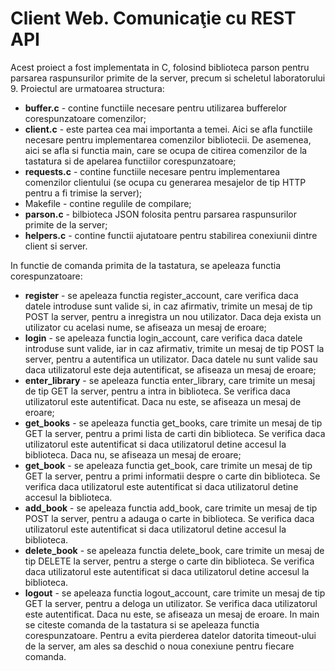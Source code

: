 # Client Web. Comunicaţie cu REST API

Acest proiect a fost implementata in C, folosind biblioteca parson pentru parsarea raspunsurilor primite de la server, precum si scheletul laboratorului 9.
Proiectul are urmatoarea structura:
- **buffer.c** - contine functiile necesare pentru utilizarea bufferelor corespunzatoare
comenzilor;
- **client.c** - este partea cea mai importanta a temei. Aici se afla functiile necesare
pentru implementarea comenzilor bibliotecii. De asemenea, aici se afla si functia
main, care se ocupa de citirea comenzilor de la tastatura si de apelarea functiilor
corespunzatoare;
- **requests.c** - contine functiile necesare pentru implementarea comenzilor clientului
(se ocupa cu generarea mesajelor de tip HTTP pentru a fi trimise la server); 
- Makefile - contine regulile de compilare;
- **parson.c** - bilbioteca JSON folosita pentru parsarea raspunsurilor primite de la
server;
- **helpers.c** - contine functii ajutatoare pentru stabilirea conexiunii dintre client
si server.

In functie de comanda primita de la tastatura, se apeleaza functia corespunzatoare:
- **register** - se apeleaza functia register_account, care verifica daca datele introduse
sunt valide si, in caz afirmativ, trimite un mesaj de tip POST la server, pentru a
inregistra un nou utilizator. Daca deja exista un utilizator cu acelasi nume, se afiseaza
un mesaj de eroare;
- **login** - se apeleaza functia login_account, care verifica daca datele introduse sunt valide,
iar in caz afirmativ, trimite un mesaj de tip POST la server, pentru a autentifica un
utilizator. Daca datele nu sunt valide sau daca utilizatorul este deja autentificat, se
afiseaza un mesaj de eroare;
- **enter_library** - se apeleaza functia enter_library, care trimite un mesaj de tip GET la
server, pentru a intra in biblioteca. Se verifica daca utilizatorul este autentificat. Daca
nu este, se afiseaza un mesaj de eroare;
- **get_books** - se apeleaza functia get_books, care trimite un mesaj de tip GET la server,
pentru a primi lista de carti din biblioteca. Se verifica daca utilizatorul este autentificat
si daca utilizatorul detine accesul la biblioteca. Daca nu, se afiseaza un mesaj de
eroare;
- **get_book** - se apeleaza functia get_book, care trimite un mesaj de tip GET la server,
pentru a primi informatii despre o carte din biblioteca. Se verifica daca utilizatorul este
autentificat si daca utilizatorul detine accesul la biblioteca.
- **add_book** - se apeleaza functia add_book, care trimite un mesaj de tip POST la server,
pentru a adauga o carte in biblioteca. Se verifica daca utilizatorul este autentificat si daca
utilizatorul detine accesul la biblioteca.
- **delete_book** - se apeleaza functia delete_book, care trimite un mesaj de tip DELETE la
server, pentru a sterge o carte din biblioteca. Se verifica daca utilizatorul este autentificat
si daca utilizatorul detine accesul la biblioteca.
- **logout** - se apeleaza functia logout_account, care trimite un mesaj de tip GET la server,
pentru a deloga un utilizator. Se verifica daca utilizatorul este autentificat. Daca nu este,
se afiseaza un mesaj de eroare.
In main se citeste comanda de la tastatura si se apeleaza functia corespunzatoare. Pentru
a evita pierderea datelor datorita timeout-ului de la server, am ales sa deschid o noua conexiune
pentru fiecare comanda.
